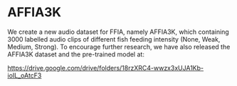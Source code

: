 # AFFIA3K
We create a new audio dataset for FFIA, namely AFFIA3K, which containing 3000 labelled audio clips of different fish feeding intensity (None, Weak, Medium, Strong). 
To encourage further research, we have also released the AFFIA3K dataset and the pre-trained model at:

https://drive.google.com/drive/folders/18rzXRC4-wwzx3xUJA1Kb-ioIL_oAtcF3
